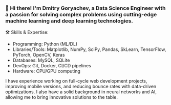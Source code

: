### 👋 Hi there! I'm Dmitry Goryachev, a Data Science Engineer with a passion for solving complex problems using cutting-edge machine learning and deep learning technologies.

🛠️ Skills & Expertise:
- Programming: Python (ML/DL)
- Libraries/Tools: Matplotlib, NumPy, SciPy, Pandas, SkLearn, TensorFlow, PyTorch, OpenCV, Keras
- Databases: MySQL, SQLite
- DevOps: Git, Docker, CI/CD pipelines
- Hardware: CPU/GPU computing
  
I have experience working on full-cycle web development projects, improving mobile versions, and reducing bounce rates with data-driven optimizations. I also have a solid background in neural networks and AI, allowing me to bring innovative solutions to the table.


